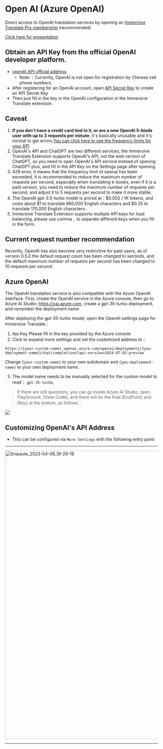 # Open AI (Azure OpenAI)

Direct access to OpenAI translation services by opening an [Immersive Translate Pro membership](https://immersivetranslate.com/en/pricing/) (recommended)

[Click here for presentation](https://immersivetranslate.com/en/pricing/)

## Obtain an API Key from the official OpenAI developer platform.

- [openAI API official address](https://openai.com/api/)
  - Note:：Currently, OpenAI is not open for registration by Chinese cell phone numbers.
- After registering for an OpenAI account, open [API Secret Key](https://platform.openai.com/account/api-keys) to create an API Secret Key
- Then just fill in the key in the OpenAI configuration in the Immersive Translate extension.

## Caveat

1. **If you don't have a credit card tied to it, or are a new OpenAI 5-blade user with up to 3 requests per minute**, it's basically unusable and it's normal to get errors.[You can click here to see the frequency limits for your API](https://platform.openai.com/account/rate-limits)
2. OpenAI's API and ChatGPT are two different services, the Immersive Translate Extension supports OpenAI's API, not the web version of ChatGPT, so you need to open OpenAI's API service instead of opening ChatGPT plus, and fill in the API Key on the Settings page after opening.
3. 429 error, it means that the frequency limit of openai has been exceeded, it is recommended to reduce the maximum number of requests per second, especially when translating e-books, even if it is a paid version, you need to reduce the maximum number of requests per second, and adjust it to 5 requests per second to make it more stable.
4. The OpenAI gpt-3.5-turbo model is priced at：$0.002 / 1K tokens, and costs about $1 to translate 660,000 English characters and $0.25 to translate 170,000 English characters.
5. Immersive Translate Extension supports multiple API keys for load balancing, please use comma `,` to separate different keys when you fill in the form.

## Current request number recommendation

Recently, OpenAI has also become very restrictive for paid users, as of version 0.5.0 the default request count has been changed to seconds, and the default maximum number of requests per second has been changed to 10 requests per second.

## Azure OpenAI

The OpenAI translation service is also compatible with the Azure OpenAI interface. First, create the OpenAI service in the Azure console, then go to Azure AI Studio: https://oai.azure.com, create a gpt-35-turbo deployment, and remember the deployment name

After deploying the gpt-35-turbo model, open the OpenAI settings page for Immersive Translate：

1. Api Key Please fill in the key provided by the Azure console
2. Click to expand more settings and set the customized address to：

`https://{your-custom-name}.openai.azure.com/openai/deployments/{you-deployment-name}/chat/completions?api-version=2024-07-01-preview`

Change `{your-custom-name}` to your own subdomain and `{you-deployment-name}` to your own deployment name.

3. The model name needs to be manually selected for the custom model to read： `gpt-35-turbo`,

> If there are still questions, you can go inside Azure AI Studio, open PlayGround, [View Code], and there will be the final [EndPoint] and [Key] at the bottom, as follows：

![](https://s.immersivetranslate.com/static/official-static/assets/docs/doc-assets/azure-openai-key.jpg)

## Customizing OpenAI's API Address

- This can be configured via `More Settings` with the following entry point

---

<img width="951" alt="Snipaste_2023-04-08_19-29-18" src="https://user-images.githubusercontent.com/5794691/230718739-ff661ce3-04af-4391-8efc-9a5a1c8374b0.png"/>

---
